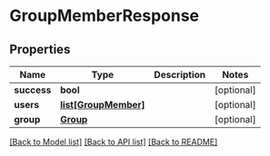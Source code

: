 # GroupMemberResponse

## Properties
Name | Type | Description | Notes
------------ | ------------- | ------------- | -------------
**success** | **bool** |  | [optional] 
**users** | [**list[GroupMember]**](GroupMember.md) |  | [optional] 
**group** | [**Group**](Group.md) |  | [optional] 

[[Back to Model list]](../README.md#documentation-for-models) [[Back to API list]](../README.md#documentation-for-api-endpoints) [[Back to README]](../README.md)


